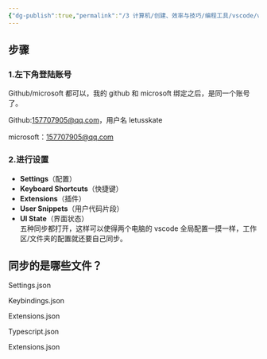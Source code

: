 ```yaml
---
{"dg-publish":true,"permalink":"/3 计算机/创建、效率与技巧/编程工具/vscode/vscode设置同步/","title":"vscode设置同步"}
---
```



## 步骤
### 1.左下角登陆账号
Github/microsoft 都可以，我的 github 和 microsoft 绑定之后，是同一个账号了。

Github:157707905@qq.com，用户名 letusskate

microsoft：157707905@qq.com
### 2.进行设置
- **Settings**（配置）
- **Keyboard Shortcuts**（快捷键）
- **Extensions**（插件）
- **User Snippets**（用户代码片段）
- **UI State**（界面状态）  
五种同步都打开，这样可以使得两个电脑的 vscode 全局配置一摸一样，工作区/文件夹的配置就还要自己同步。

## 同步的是哪些文件？
Settings.json

Keybindings.json

Extensions.json

Typescript.json

Extensions.json